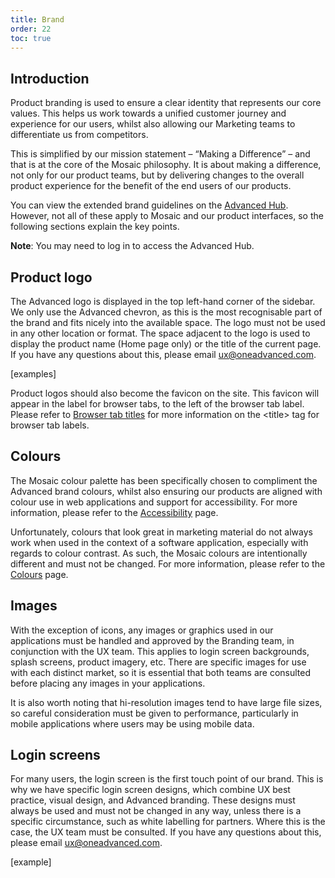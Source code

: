 ```yaml
---
title: Brand
order: 22
toc: true
---
```

## Introduction

Product branding is used to ensure a clear identity that represents our core values. This helps us work towards a unified customer journey and experience for our users, whilst also allowing our Marketing teams to differentiate us from competitors.

This is simplified by our mission statement – “Making a Difference” – and that is at the core of the Mosaic philosophy. It is about making a difference, not only for our product teams, but by delivering changes to the overall product experience for the benefit of the end users of our products.

You can view the extended brand guidelines on the <a href="https://cloud.advancedhub.me/marketing/brand/SitePages/Home.aspx" target="_blank">Advanced Hub</a>. However, not all of these apply to Mosaic and our product interfaces, so the following sections explain the key points.

**Note**: You may need to log in to access the Advanced Hub.

## Product logo

The Advanced logo is displayed in the top left-hand corner of the sidebar. We only use the Advanced chevron, as this is the most recognisable part of the brand and fits nicely into the available space. The logo must not be used in any other location or format. The space adjacent to the logo is used to display the product name (Home page only) or the title of the current page. If you have any questions about this, please email [ux@oneadvanced.com](mailto:ux@oneadvanced.com).

\[examples]

Product logos should also become the favicon on the site. This favicon will appear in the label for browser tabs, to the left of the browser tab label. Please refer to [Browser tab titles](/guidelines/browser-tab-title) for more information on the \<title> tag for browser tab labels.

## Colours

The Mosaic colour palette has been specifically chosen to compliment the Advanced brand colours, whilst also ensuring our products are aligned with colour use in web applications and support for accessibility. For more information, please refer to the [Accessibility](/guidelines/accessibility) page.

Unfortunately, colours that look great in marketing material do not always work when used in the context of a software application, especially with regards to colour contrast. As such, the Mosaic colours are intentionally different and must not be changed. For more information, please refer to the [Colours](/guidelines/colour) page.

## Images

With the exception of icons, any images or graphics used in our applications must be handled and approved by the Branding team, in conjunction with the UX team. This applies to login screen backgrounds, splash screens, product imagery, etc. There are specific images for use with each distinct market, so it is essential that both teams are consulted before placing any images in your applications.

It is also worth noting that hi-resolution images tend to have large file sizes, so careful consideration must be given to performance, particularly in mobile applications where users may be using mobile data.

## Login screens

For many users, the login screen is the first touch point of our brand. This is why we have specific login screen designs, which combine UX best practice, visual design, and Advanced branding. These designs must always be used and must not be changed in any way, unless there is a specific circumstance, such as white labelling for partners. Where this is the case, the UX team must be consulted. If you have any questions about this, please email [ux@oneadvanced.com](mailto:ux@oneadvanced.com).

\[example]
